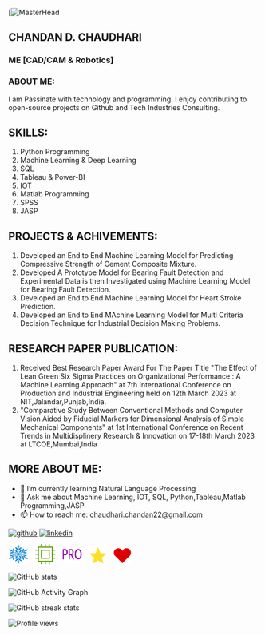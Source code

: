 [![MasterHead](https://repository-images.githubusercontent.com/588181932/e36ec678-7984-4cdd-8e4c-a3932772ff8e)
## CHANDAN D. CHAUDHARI
### ME [CAD/CAM & Robotics]
### ABOUT ME:
 
I am Passinate with technology and programming. I enjoy contributing to open-source projects on Github and Tech Industries Consulting. 

## SKILLS:
1. Python Programming
2. Machine Learning & Deep Learning
3. SQL
4. Tableau & Power-BI
5. IOT 
6. Matlab Programming
7. SPSS
8. JASP

## PROJECTS & ACHIVEMENTS:

1. Developed an End to End Machine Learning Model for Predicting Compressive Strength of Cement Composite Mixture.
2. Developed A Prototype Model for Bearing Fault Detection and Experimental Data is then Investigated using Machine Learning Model for Bearing Fault Detection.
3. Developed an End to End Machine Learning Model for Heart Stroke Prediction.
4. Developed an End to End MAchine Learning Model for Multi Criteria Decision Technique for Industrial Decision Making Problems.

## RESEARCH PAPER PUBLICATION:
1. Received Best Research Paper Award For The Paper Title "The Effect of Lean Green Six Sigma Practices on Organizational Performance : A Machine Learning Approach"  at 7th International Conference on Production and Industrial Engineering held on 12th March 2023 at NIT,Jalandar,Punjab,India.
2. "Comparative Study Between Conventional Methods and Computer Vision Aided by Fiducial Markers for Dimensional Analysis of Simple Mechanical Components"  at 1st International Conference on Recent Trends in Multidisplinery Research & Innovation on 17-18th March 2023 at LTCOE,Mumbai,India


## MORE ABOUT ME:
- 🌱 I’m currently learning Natural Language Processing  
- 💬 Ask me about Machine Learning, IOT, SQL, Python,Tableau,Matlab Programming,JASP   
- 📫 How to reach me: chaudhari.chandan22@gmail.com 


[<img src='https://cdn.jsdelivr.net/npm/simple-icons@3.0.1/icons/github.svg' alt='github' height='40'>](https://github.com/chandanc5525)  [<img src='https://cdn.jsdelivr.net/npm/simple-icons@3.0.1/icons/linkedin.svg' alt='linkedin' height='40'>](https://www.linkedin.com/in/https://www.linkedin.com/in/chandan-chaudhari-7460215a//)  

<a href='https://archiveprogram.github.com/'><img src='https://raw.githubusercontent.com/acervenky/animated-github-badges/master/assets/acbadge.gif' width='40' height='40'></a> <a href='https://docs.github.com/en/developers'><img src='https://raw.githubusercontent.com/acervenky/animated-github-badges/master/assets/devbadge.gif' width='40' height='40'></a> <a href='https://github.com/pricing'><img src='https://raw.githubusercontent.com/acervenky/animated-github-badges/master/assets/pro.gif' width='40' height='40'></a> <a href='https://stars.github.com/'><img src='https://raw.githubusercontent.com/acervenky/animated-github-badges/master/assets/starbadge.gif' width='35' height='35'></a> <a href='https://docs.github.com/en/github/supporting-the-open-source-community-with-github-sponsors'><img src='https://raw.githubusercontent.com/acervenky/animated-github-badges/master/assets/sponsorbadge.gif' width='35' height='35'></a> 

![GitHub stats](https://github-readme-stats.vercel.app/api?username=chandanc5525&show_icons=true&count_private=true)  

![GitHub Activity Graph](https://activity-graph.herokuapp.com/graph?username=chandanc5525)  

![GitHub streak stats](https://streak-stats.demolab.com/?user=chandanc5525)  

![Profile views](https://gpvc.arturio.dev/chandanc5525)  

